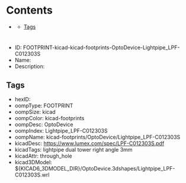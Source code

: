 



Contents
========

* [](#)
	* [Tags](#tags)

# 

- ID: FOOTPRINT-kicad-kicad-footprints-OptoDevice-Lightpipe_LPF-C012303S
- Name: 
- Description: 

## Tags

- hexID: 
- oompType: FOOTPRINT
- oompSize: kicad
- oompColor: kicad-footprints
- oompDesc: OptoDevice
- oompIndex: Lightpipe_LPF-C012303S
- oompName: kicad-footprints/OptoDevice/Lightpipe_LPF-C012303S
- kicadDesc: https://www.lumex.com/spec/LPF-C012303S.pdf
- kicadTags: lightpipe dual tower right angle 3mm
- kicadAttr: through_hole
- kicad3DModel: ${KICAD6_3DMODEL_DIR}/OptoDevice.3dshapes/Lightpipe_LPF-C012303S.wrl
